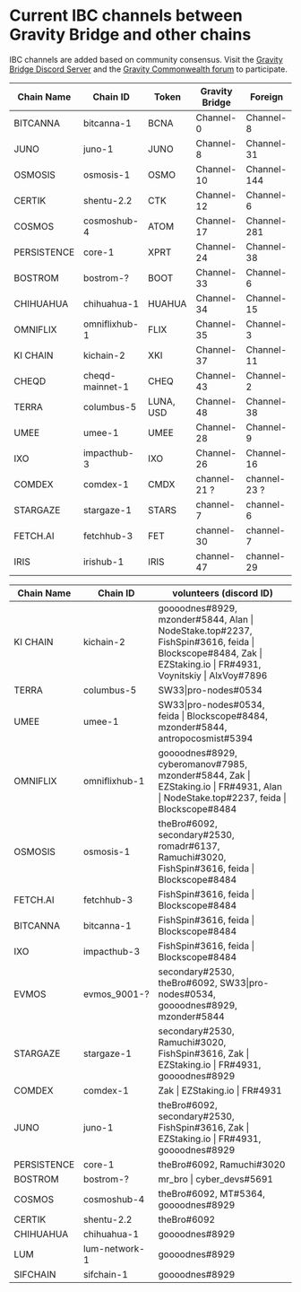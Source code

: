 # Current IBC channels between Gravity Bridge and other chains

IBC channels are added based on community consensus. Visit the [Gravity Bridge Discord Server](https://discord.gg/d3DshmHpXA) and the [Gravity Commonwealth forum](https://commonwealth.im/gravity-bridge) to participate.

| Chain Name | Chain ID | Token | Gravity Bridge  | Foreign |
| ---------- | -------- | ----- | --------------- | ------- |
| BITCANNA | bitcanna-1 | BCNA | Channel-0 | Channel-8 |
| JUNO | juno-1 | JUNO | Channel-8 | Channel-31 |
| OSMOSIS | osmosis-1 | OSMO | Channel-10  | Channel-144  |
| CERTIK | shentu-2.2 | CTK | Channel-12 | Channel-6 |
| COSMOS | cosmoshub-4 | ATOM | Channel-17 | Channel-281 |
| PERSISTENCE | core-1 | XPRT | Channel-24 | Channel-38 |
| BOSTROM | bostrom-? | BOOT | Channel-33 | Channel-6 |
| CHIHUAHUA | chihuahua-1 | HUAHUA | Channel-34 | Channel-15 |
| OMNIFLIX | omniflixhub-1 | FLIX | Channel-35 | Channel-3 |
| KI CHAIN | kichain-2 | XKI | Channel-37 | Channel-11 |
| CHEQD | cheqd-mainnet-1 | CHEQ | Channel-43 | Channel-2 |
| TERRA | columbus-5 | LUNA, USD | Channel-48 | Channel-38 |
| UMEE | umee-1 | UMEE | Channel-28 | Channel-9 |
| IXO | impacthub-3 | IXO | Channel-26 | Channel-16 |
| COMDEX | comdex-1 | CMDX | channel-21 ?| channel-23 ?|
| STARGAZE | stargaze-1 | STARS | channel-7 | channel-6 |
| FETCH.AI | fetchhub-3 | FET | channel-30 | channel-7 |
| IRIS | irishub-1 | IRIS | channel-47 | channel-29 |

| Chain Name | Chain ID | volunteers (discord ID)  |
| ---------- | -------- | ---------- |
| KI CHAIN | kichain-2 | goooodnes#8929, mzonder#5844, Alan \| NodeStake.top#2237, FishSpin#3616, feida \| Blockscope#8484, Zak \| EZStaking.io \| FR#4931, Voynitskiy \| AlxVoy#7896 |
| TERRA | columbus-5 | SW33\|pro-nodes#0534 |
| UMEE | umee-1 | SW33\|pro-nodes#0534, feida \| Blockscope#8484, mzonder#5844, antropocosmist#5394 |
| OMNIFLIX | omniflixhub-1 | goooodnes#8929, cyberomanov#7985, mzonder#5844, Zak \| EZStaking.io \| FR#4931, Alan \| NodeStake.top#2237, feida \| Blockscope#8484 |
| OSMOSIS | osmosis-1 | theBro#6092, secondary#2530, romadr#6137, Ramuchi#3020, FishSpin#3616, feida \| Blockscope#8484  |
| FETCH.AI | fetchhub-3 | FishSpin#3616, feida \| Blockscope#8484 |
| BITCANNA | bitcanna-1 | FishSpin#3616, feida \| Blockscope#8484 |
| IXO | impacthub-3 | FishSpin#3616, feida \| Blockscope#8484 |
| EVMOS | evmos_9001-?| secondary#2530, theBro#6092, SW33\|pro-nodes#0534, goooodnes#8929, mzonder#5844 |
| STARGAZE | stargaze-1 | secondary#2530, Ramuchi#3020, FishSpin#3616, Zak \| EZStaking.io \| FR#4931, goooodnes#8929 |
| COMDEX | comdex-1 | Zak \| EZStaking.io \| FR#4931 |
| JUNO | juno-1 | theBro#6092, secondary#2530, FishSpin#3616, Zak \| EZStaking.io \| FR#4931, goooodnes#8929 |
| PERSISTENCE | core-1 | theBro#6092, Ramuchi#3020 |
| BOSTROM | bostrom-? | mr_bro \| cyber_devs#5691 |
| COSMOS | cosmoshub-4 | theBro#6092, MT#5364, goooodnes#8929 |
| CERTIK | shentu-2.2 | theBro#6092 |
| CHIHUAHUA | chihuahua-1 | goooodnes#8929 |
| LUM | lum-network-1 | goooodnes#8929 |
| SIFCHAIN | sifchain-1 | goooodnes#8929 |
